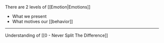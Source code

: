 There are 2 levels of [[Emotion|Emotions]]

- What we present
- What motives our [[behavior]]

---

Understanding of [[0 - Never Split The Difference]]
